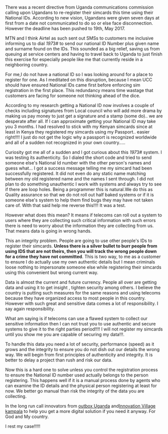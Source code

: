
There was a recent directive from Uganda communications commission calling upon Ugandans to re-register their simcards this time using their National IDs. According to new vision, Ugandans were given seven days at first from a date not communicated to do so or else face disconnection. However the deadline has been pushed to 19th, May 2017.


MTN and I think Airtel as such sent out SMSs to customers me inclusive informing us to dial *197*3# to send our national ID Number plus given name and surname found on the IDs. This sounded as a big relief, saving us from queuing at service centers and having to travel back to Uganda to just finish this exercise for especially people like me that currently reside in a neighboring country.


For me,I do not have a national ID so I was looking around for a place to register for one. As I meditated on this disruption, because I mean UCC should have ensured National IDs came first before enforcing sim registration in the first place. This redundancy means time wastage that customers are facing for someone not thinking ahead of the dice.


According to my research getting a National ID now involves a couple of checks including signatures from Local council who will add more drama by making us pay money to just get a signature and a stamp (some do).. we are desperate after all. If I can approximate getting your National ID may take you 3 months. I had resolved to stick with my Kenyan simcards since at least in Kenya they registered my simcards using my Passport.. easier right!!!! I just do not get the logic why a passport is recognized worldwide and all of a sudden not recognized in your own country.....


Curiosity got me all of a sudden and I got curious about this  *197*3# system. I was testing its authenticity. So I dialed the short code and tried to send someone else's National Id number with the other person's names and guess what... I got a success message telling me my simcard had been successfully registered. It did not even do any static name matching between my old registered name and the names I sent through. I did not plan to do something unauthentic I work with systems and always try to see if there are loop holes. Being a programmer this is natural.We do this as Quality assurance so that we do not roll out half baked systems or if it is someone else's system to help them find bugs they may have not taken care of. With that said help me  reverse this!!!! It was a test.


However what does this mean? It means if telecoms can roll out a system to users where they are collecting such critical information with such errors there is need to worry about the information they are collecting from us. That means data is going in wrong hands.


This an integrity problem. People are going to use other people's IDs to register their simcards.  **Unless there is a silver bullet to burr people from using IDS that are not theirs, then you will track the wrong people down for a crime they have not committed**.  This is two way, to me as a customer to ensure I do actually use my own authentic details but I mean criminals loose nothing to impersonate someone else while registering their simcards using this convenient but wrong current way.


Data is almost the current and future currency. People all over are getting data and using it to get insight , tighten security among others. I believe the country is putting such measures for the same reasons and using telecoms because they have organized access to most people in this country. However with such great and sensitive data comes a lot of responsibility. I say again responsibility.


What am saying is if telecoms can use a flawed system to collect our sensitive information then I can not trust you to use authentic and secure systems to give it to the right parties period!!!!  I will not register my simcards until you show me you are capable of securing my data!!!.


To handle this data you need a lot of security, performance (speed) as it grows and the integrity to ensure you do not dish out our details the wrong way. We will begin from first principles of  authenticity and integrity. It is better to delay a project than rush and risk our data.


Now this is a hard one to solve unless you control the registration process to ensure the National ID number used actually belongs to the person registering. This happens well if it is a manual process done by agents who can examine the ID details and the physical person registering at least for now. We better go manual than risk the integrity of the data you are collecting.


In the long run call innovators from [outbox Uganda](http://www.outbox.co.ug/) and[Innovation Village kampala](http://innovationvillage.co.ug/) to help you get a more digital solution if you need it anyway. For God and My country.


I rest my case!!!!!